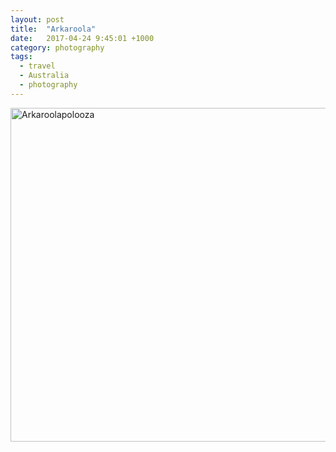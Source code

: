 ```yaml
---
layout: post
title:  "Arkaroola"
date:   2017-04-24 9:45:01 +1000
category: photography
tags:
  - travel
  - Australia
  - photography
---
```



<a data-flickr-embed="true" data-header="true" data-footer="true"  href="https://www.flickr.com/photos/8397489@N04/albums/72157660555132896" title="Arkaroolapolooza"><img src="https://c1.staticflickr.com/1/571/22664584171_904d10feff_c.jpg" width="800" height="534" alt="Arkaroolapolooza"></a><script async src="//embedr.flickr.com/assets/client-code.js" charset="utf-8"></script>